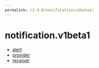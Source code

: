 ```yaml
---
permalink: /2.4.0/notification/v1beta1/
---
```


# notification.v1beta1



* [alert](alert.md)
* [provider](provider.md)
* [receiver](receiver.md)